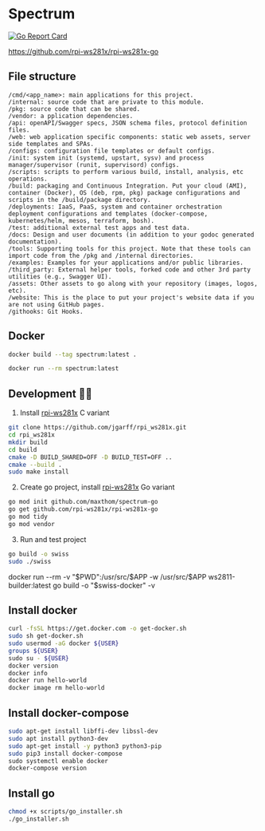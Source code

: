 # Spectrum

[![Go Report Card](https://goreportcard.com/badge/github.com/maxthom/spectrum-go)](https://goreportcard.com/report/github.com/maxthom/spectrum-go)

https://github.com/rpi-ws281x/rpi-ws281x-go

## File structure

```
/cmd/<app_name>: main applications for this project.
/internal: source code that are private to this module.
/pkg: source code that can be shared.
/vendor: a pplication dependencies.
/api: openAPI/Swagger specs, JSON schema files, protocol definition files.
/web: web application specific components: static web assets, server side templates and SPAs.
/configs: configuration file templates or default configs.
/init: system init (systemd, upstart, sysv) and process manager/supervisor (runit, supervisord) configs.
/scripts: scripts to perform various build, install, analysis, etc operations.
/build: packaging and Continuous Integration. Put your cloud (AMI), container (Docker), OS (deb, rpm, pkg) package configurations and scripts in the /build/package directory.
/deployments: IaaS, PaaS, system and container orchestration deployment configurations and templates (docker-compose, kubernetes/helm, mesos, terraform, bosh).
/test: additional external test apps and test data.
/docs: Design and user documents (in addition to your godoc generated documentation).
/tools: Supporting tools for this project. Note that these tools can import code from the /pkg and /internal directories.
/examples: Examples for your applications and/or public libraries.
/third_party: External helper tools, forked code and other 3rd party utilities (e.g., Swagger UI).
/assets: Other assets to go along with your repository (images, logos, etc).
/website: This is the place to put your project's website data if you are not using GitHub pages.
/githooks: Git Hooks.
```
## Docker

```sh
docker build --tag spectrum:latest .
```

```sh
docker run --rm spectrum:latest
```

## Development 🧑‍💻

1.  Install [rpi-ws281x](https://github.com/jgarff/rpi_ws281x) C variant

```sh
git clone https://github.com/jgarff/rpi_ws281x.git
cd rpi_ws281x
mkdir build
cd build
cmake -D BUILD_SHARED=OFF -D BUILD_TEST=OFF ..
cmake --build .
sudo make install
```
2. Create go project, install [rpi-ws281x](https://github.com/rpi-ws281x/rpi-ws281x-go) Go variant
```sh
go mod init github.com/maxthom/spectrum-go
go get github.com/rpi-ws281x/rpi-ws281x-go
go mod tidy
go mod vendor
```
3. Run and test project
```sh
go build -o swiss
sudo ./swiss
```


docker run --rm -v "$PWD":/usr/src/$APP -w /usr/src/$APP ws2811-builder:latest go build -o "$swiss-docker" -v

## Install docker
```sh
curl -fsSL https://get.docker.com -o get-docker.sh
sudo sh get-docker.sh
sudo usermod -aG docker ${USER}
groups ${USER}
‍sudo su - ${USER}
docker version
docker info
docker run hello-world
docker image rm hello-world
```

## Install docker-compose
```sh
sudo apt-get install libffi-dev libssl-dev
sudo apt install python3-dev
sudo apt-get install -y python3 python3-pip
sudo pip3 install docker-compose
‍sudo systemctl enable docker
docker-compose version
```

## Install go
```sh
chmod +x scripts/go_installer.sh
./go_installer.sh
```